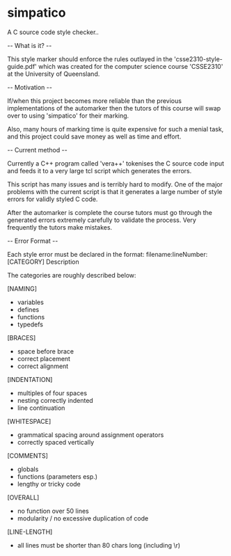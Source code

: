 simpatico
=========

A C source code style checker..

-- What is it? -- 

This style marker should enforce the rules outlayed in
the 'csse2310-style-guide.pdf' which was created for the computer
science course 'CSSE2310' at the University of Queensland.

-- Motivation --

If/when this project becomes more reliable than the previous
implementations of the automarker then the tutors of this 
course will swap over to using 'simpatico' for their marking.

Also, many hours of marking time is quite expensive for such
a menial task, and this project could save money as well 
as time and effort.

-- Current method --

Currently a C++ program called 'vera++' tokenises the C
source code input and feeds it to a very large tcl script
which generates the errors. 

This script has many issues and is terribly hard to modify.
One of the major problems with the current script is that
it generates a large number of style errors for validly 
styled C code.

After the automarker is complete the course tutors must go
through the generated errors extremely carefully to validate
the process. Very frequently the tutors make mistakes.

-- Error Format -- 

Each style error must be declared in the format:
    filename:lineNumber: [CATEGORY] Description

The categories are roughly described below:

[NAMING]
- variables
- defines
- functions
- typedefs

[BRACES]
- space before brace
- correct placement
- correct alignment

[INDENTATION]
- multiples of four spaces
- nesting correctly indented
- line continuation

[WHITESPACE]
- grammatical spacing around assignment operators
- correctly spaced vertically

[COMMENTS]
- globals
- functions (parameters esp.)
- lengthy or tricky code

[OVERALL]
- no function over 50 lines
- modularity / no excessive duplication of code

[LINE-LENGTH]
- all lines must be shorter than 80 chars long (including \r)

